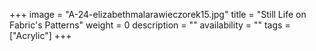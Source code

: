 +++
image = "A-24-elizabethmalarawieczorek15.jpg"
title = "Still Life on Fabric's Patterns"
weight = 0
description = ""
availability = ""
tags = ["Acrylic"]
+++

